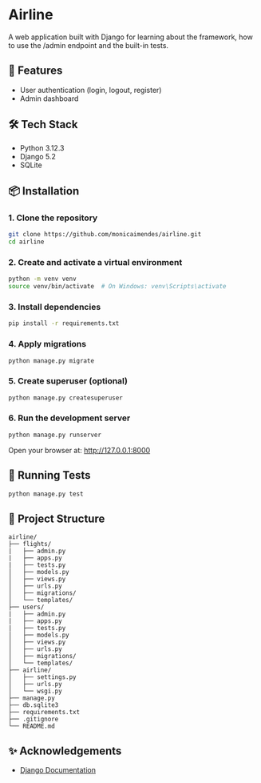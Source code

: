 # Airline

A web application built with Django for learning about the framework, how to use the /admin endpoint and the built-in tests.

## 🚀 Features

- User authentication (login, logout, register)
- Admin dashboard

## 🛠️ Tech Stack

- Python 3.12.3
- Django 5.2
- SQLite

## 📦 Installation

### 1. Clone the repository

```bash
git clone https://github.com/monicaimendes/airline.git
cd airline
```

### 2. Create and activate a virtual environment

```bash
python -m venv venv
source venv/bin/activate  # On Windows: venv\Scripts\activate
```

### 3. Install dependencies

```bash
pip install -r requirements.txt
```

### 4. Apply migrations

```bash
python manage.py migrate
```

### 5. Create superuser (optional)

```bash
python manage.py createsuperuser
```

### 6. Run the development server

```bash
python manage.py runserver
```

Open your browser at: http://127.0.0.1:8000

## 🧪 Running Tests

```bash
python manage.py test
```

## 📁 Project Structure

```text
airline/
├── flights/
|   ├── admin.py
|   ├── apps.py
|   ├── tests.py
│   ├── models.py
│   ├── views.py
│   ├── urls.py
│   ├── migrations/
│   └── templates/
├── users/
|   ├── admin.py
|   ├── apps.py
|   ├── tests.py
│   ├── models.py
│   ├── views.py
│   ├── urls.py
│   ├── migrations/
│   └── templates/
├── airline/
│   ├── settings.py
│   ├── urls.py
│   └── wsgi.py
├── manage.py
├── db.sqlite3
├── requirements.txt
├── .gitignore
└── README.md
```

## ✨ Acknowledgements

- [Django Documentation](https://docs.djangoproject.com/)

